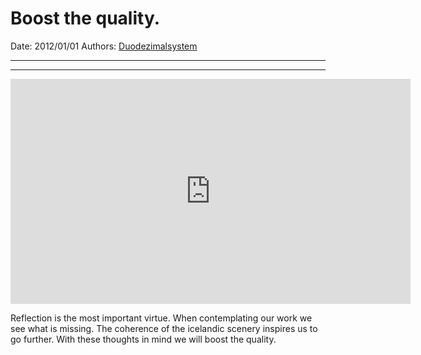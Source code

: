 # Boost the quality.

Date: 2012/01/01
Authors: [Duodezimalsystem](http://duodezimal.me)

---
---

<iframe src="http://player.vimeo.com/video/35950011?title=0&amp;byline=0&amp;portrait=0&amp;badge=0" width="640" height="360" frameborder="0" webkitAllowFullScreen mozallowfullscreen allowFullScreen></iframe>

Reflection is the most important virtue. When contemplating our work we see what is missing. The coherence of the icelandic scenery inspires us to go further. With these thoughts in mind we will boost the quality.
